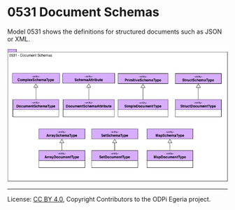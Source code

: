 <!-- SPDX-License-Identifier: CC-BY-4.0 -->
<!-- Copyright Contributors to the ODPi Egeria project. -->

# 0531 Document Schemas

Model 0531 shows the definitions for structured documents such as JSON or XML.

![UML](0531-Document-Schemas.png)



----
License: [CC BY 4.0](https://creativecommons.org/licenses/by/4.0/),
Copyright Contributors to the ODPi Egeria project.